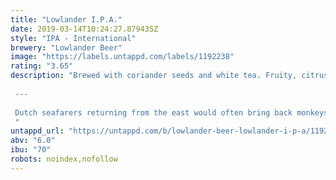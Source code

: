 ```yaml
---
title: "Lowlander I.P.A."
date: 2019-03-14T10:24:27.879435Z
style: "IPA - International"
brewery: "Lowlander Beer"
image: "https://labels.untappd.com/labels/1192238"
rating: "3.65"
description: "Brewed with coriander seeds and white tea. Fruity, citrusy and bitter, with a refreshing, lingering spice.   ---  Dutch seafarers returning from the east would often bring back monkeys, which they would sell to tavern-keepers to pay off drinking debts. Our IPA, with its hints of botanicals and spice, is a tribute to those sailors' spirit of adventure and quick thinking. "
untappd_url: "https://untappd.com/b/lowlander-beer-lowlander-i-p-a/1192238"
abv: "6.0"
ibu: "70"
robots: noindex,nofollow
---
```

